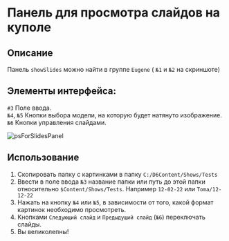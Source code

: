 # Панель для просмотра слайдов на куполе

## Описание

Панель `showSlides` можно найти в группе `Eugene` ( `№1` и `№2` на скриншоте)

## Элементы интерфейса:  

`#3`   Поле ввода.  
`№4`, `№5` Кнопки выбора модели, на которую будет натянуто изображение.  
`№6` Кнопки управления слайдами.  

![psForSlidesPanel](https://user-images.githubusercontent.com/108877441/178537925-bf8e1a84-98ee-4083-8624-84f73e1887f0.jpg)

## Использование

1. Скопировать папку с картинками в папку `C:/D6Content/Shows/Tests`  
2. Ввести в поле ввода `№3` название папки или путь до этой папки относительно `$Content/Shows/Tests`. Например `12-02-22` или `Toma/12-12-22`  
3. Нажать на кнопку `№4` или `№5`, в зависимости от того, какой формат картинок необходимо просмотреть.  
4. Кнопками `Следующий слайд` и `Предыдущий слайд` (`№6`) переключать слайды.  
5. Вы великолепны!  
